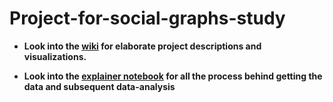 # Project-for-social-graphs-study

* **Look into the [wiki](https://github.com/Sam1511/Social_Graph_Project_Final_2016/wiki) for elaborate project descriptions and visualizations.**



* **Look into the [explainer notebook](http://nbviewer.jupyter.org/github/Sam1511/Social_Graph_Project_Final_2016/blob/master/explainer_notebook-Cleaned.ipynb) for all the process behind getting the data and subsequent data-analysis**

